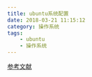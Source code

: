 ```yaml
---
title: ubuntu系统配置
date: 2018-03-21 11:15:12
category: 操作系统
tags:
	- ubuntu
	- 操作系统
---
```



























[参考文献](http://www.cnblogs.com/dutlei/archive/2012/11/20/2778327.html)








